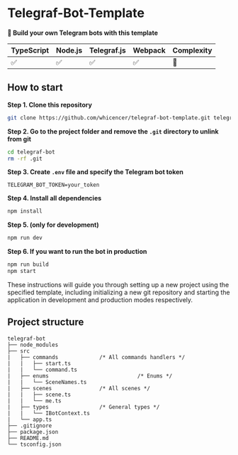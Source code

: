 # Telegraf-Bot-Template

**🤖 Build your own Telegram bots with this template**

| TypeScript | Node.js | Telegraf.js | Webpack  | Complexity |
|------------|---------| ----------- | -------- | ---------- |
|     ✅     |   ✅    |     ✅      |    ✅    |    🚫     |


## How to start
**Step 1. Clone this repository**
```bash
git clone https://github.com/whicencer/telegraf-bot-template.git telegraf-bot
```
**Step 2. Go to the project folder and remove the `.git` directory to unlink from git**
```bash
cd telegraf-bot
rm -rf .git
```
**Step 3. Create `.env` file and specify the Telegram bot token**
```
TELEGRAM_BOT_TOKEN=your_token
```
**Step 4. Install all dependencies**
```bash
npm install
```
**Step 5. (only for development)**
```bash
npm run dev
```
**Step 6. If you want to run the bot in production**
```bash
npm run build
npm start
```

These instructions will guide you through setting up a new project using the specified template, including initializing a new git repository and starting the application in development and production modes respectively.
## Project structure

```
telegraf-bot
├── node_modules
├── src
|   ├── commands			 /* All commands handlers */
|   |	├── start.ts
|   |	└── command.ts
|   ├── enums                            /* Enums */
|   |	└── SceneNames.ts
|   ├── scenes				 /* All scenes */
|   |	├── scene.ts
|   |	└── me.ts
|   ├── types				 /* General types */
|   |	└── IBotContext.ts
|   └── app.ts
├── .gitignore
├── package.json
├── README.md
└── tsconfig.json

```

